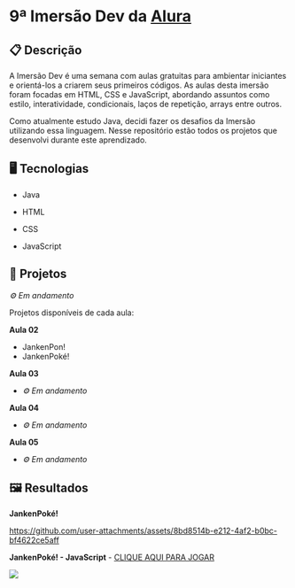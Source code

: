 # 9ª Imersão Dev da [Alura](https://www.alura.com.br/)

## 📋 Descrição

A Imersão Dev é uma semana com aulas gratuitas para ambientar iniciantes e orientá-los a criarem seus primeiros códigos. As aulas desta imersão foram focadas em HTML, CSS e JavaScript, abordando assuntos como estilo, interatividade, condicionais, laços de repetição, arrays entre outros.

Como atualmente estudo Java, decidi fazer os desafios da Imersão utilizando essa linguagem. Nesse repositório estão todos os projetos que desenvolvi durante este aprendizado. 


## 🖥️ Tecnologias

- Java

- HTML
- CSS
- JavaScript


## 🎨 Projetos
*⚙ Em andamento*

Projetos disponíveis de cada aula:

**Aula 02**
- JankenPon!
- JankenPoké!

**Aula 03**
- *⚙ Em andamento*

**Aula 04**
- *⚙ Em andamento*

**Aula 05**
- *⚙ Em andamento*

## 🖼️ Resultados

**JankenPoké!**

https://github.com/user-attachments/assets/8bd8514b-e212-4af2-b0bc-bf4622ce5aff


**JankenPoké! - JavaScript** - [CLIQUE AQUI PARA JOGAR](https://codepen.io/Samir-Chambela/full/MYWLJyy)

![](https://github.com/user-attachments/assets/5b16bb66-db88-45e6-856b-67d00cbf88ad)
